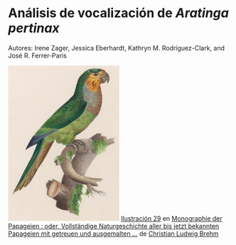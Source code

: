 # Análisis de vocalización de *Aratinga pertinax*

Autores: Irene Zager, Jessica Eberhardt, Kathryn M. Rodríguez-Clark, and José R. Ferrer-Paris

*![Aratinga pertinax2](assets/img/Apertinax_ilustracion_Papageien_small.png)*
[Ilustración 29](https://biodiversitylibrary.org/page/40194378) en [Monographie der Papageien : oder, Vollständige Naturgeschichte aller bis jetzt bekannten Papageien mit getreuen und ausgemalten ...](https://doi.org/10.5962/bhl.title.61090) de [Christian Ludwig Brehm](https://de.wikipedia.org/wiki/Christian_Ludwig_Brehm)

